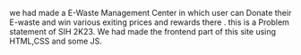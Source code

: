 we had made a E-Waste Management Center in which user can Donate their E-waste and win various exiting prices and rewards there . this is a Problem statement of SIH 2K23. We had made the frontend part of this site using HTML,CSS and some JS.

